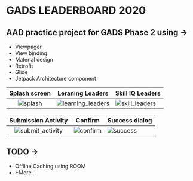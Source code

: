 # GADS LEADERBOARD 2020

## AAD practice project for GADS Phase 2 using ->
* Viewpager
* View binding
* Material design
* Retrofit
* Glide
* Jetpack Architecture component

Splash screen             |  Leraning Leaders|Skill IQ Leaders
:-------------------------:|:-------------------------:|:-------------------|
![splash](https://user-images.githubusercontent.com/52312550/92660941-5a0d0980-f2f3-11ea-9434-5cd719464acf.png)  |  ![learning_leaders](https://user-images.githubusercontent.com/52312550/92660927-55485580-f2f3-11ea-8b80-b5f1c75dff46.png)|![skill_leaders](https://user-images.githubusercontent.com/52312550/92660939-59747300-f2f3-11ea-8c78-64bc6763f89d.png)

Submission Activity             |  Confirm |Success dialog
:-------------------------:|:-------------------------:|:-------------------|
![submit_activity](https://user-images.githubusercontent.com/52312550/92660943-5aa5a000-f2f3-11ea-9d35-28afb57da125.png)  |  ![confirm](https://user-images.githubusercontent.com/52312550/92660946-5bd6cd00-f2f3-11ea-9a49-c090edf70160.png)|![success](https://user-images.githubusercontent.com/52312550/92660945-5b3e3680-f2f3-11ea-926b-6f227b0d29b2.png)


## TODO -> 
* Offline Caching using ROOM
* +More..